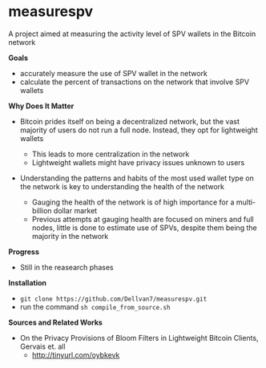# measurespv
A project aimed at measuring the activity level of SPV wallets in the Bitcoin network

__Goals__
* accurately measure the use of SPV wallet in the network
* calculate the percent of transactions on the network that involve SPV wallets

__Why Does It Matter__
* Bitcoin prides itself on being a decentralized network, but the vast majority of users do not run a full node. Instead, they opt for lightweight wallets
    * This leads to more centralization in the network
    * Lightweight wallets might have privacy issues unknown to users

* Understanding the patterns and habits of the most used wallet type on the network is key to understanding the health of the network
    * Gauging the health of the network is of high importance for a multi-billion dollar market
    * Previous attempts at gauging health are focused on miners and full nodes, little is done to estimate use of SPVs, despite them being the majority in the network

__Progress__
* Still in the reasearch phases

__Installation__
* `git clone https://github.com/Dellvan7/measurespv.git`
* run the command `sh compile_from_source.sh`

__Sources and Related Works__
* On the Privacy Provisions of Bloom Filters in Lightweight Bitcoin Clients, Gervais et. all
  * http://tinyurl.com/oybkevk
